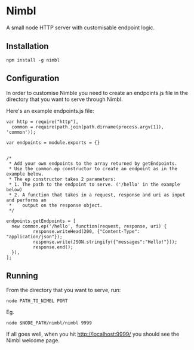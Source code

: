 Nimbl
=====

A small node HTTP server with customisable endpoint logic.

Installation
------------

    npm install -g nimbl

Configuration
-------------

In order to customise Nimble you need to create an endpoints.js file in the directory that
you want to serve through Nimbl.

Here's an example endpoints.js file:

    var http = require("http"),
      common = require(path.join(path.dirname(process.argv[1]), 'common'));
 
    var endpoints = module.exports = {}
 
 
    /*
     * Add your own endpoints to the array returned by getEndpoints. 
     * Use the common.ep constructor to create an endpoint as in the example below.
     * The ep constructor takes 2 parameters:
     * 1. The path to the endpoint to serve. ('/hello' in the example below)
     * 2. A function that takes in a request, response and uri as input and performs an 
     *    output on the response object.
     */
    
    endpoints.getEndpoints = [
      new common.ep('/hello', function(request, response, uri) {
              response.writeHead(200, {"Content-Type": "application/json"});
              response.write(JSON.stringify({"messages":"Hello!"}));
              response.end();
      }),
    ];


Running
-------

From the directory that you want to serve, run:

    node PATH_TO_NIMBL PORT

Eg.

    node $NODE_PATH/nimbl/nimbl 9999


If all goes well, when you hit [http://localhost:9999/](http://localhost:9999/) you should see the Nimbl welcome page.